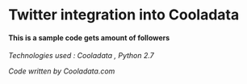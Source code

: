 # Twitter integration into Cooladata

#### This is a sample code gets amount of followers

*Technologies used :  Cooladata , Python 2.7*

*Code written by Cooladata.com*
